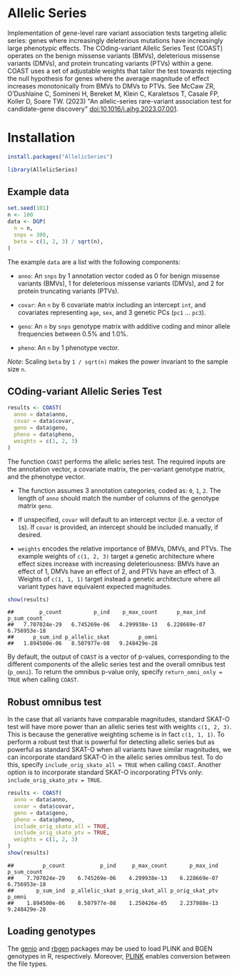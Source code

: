 # Allelic Series

Implementation of gene-level rare variant association tests targeting allelic series: genes where increasingly deleterious mutations have increasingly large phenotypic effects. The COding-variant Allelic Series Test (COAST) operates on the benign missense variants (BMVs), deleterious missense variants (DMVs), and protein truncating variants (PTVs) within a gene. COAST uses a set of adjustable weights that tailor the test towards rejecting the null hypothesis for genes where the average magnitude of effect increases monotonically from BMVs to DMVs to PTVs. See McCaw ZR, O’Dushlaine C, Somineni H, Bereket M, Klein C, Karaletsos T, Casale FP, Koller D, Soare TW. (2023) "An allelic-series rare-variant association test for candidate-gene discovery" [doi:10.1016/j.ajhg.2023.07.001](https://www.cell.com/ajhg/fulltext/S0002-9297(23)00241-0). 

# Installation

``` r
install.packages("AllelicSeries")
```

``` r
library(AllelicSeries)
```

## Example data

``` r
set.seed(101)
n <- 100
data <- DGP(
  n = n,
  snps = 300,
  beta = c(1, 2, 3) / sqrt(n),
)
```

The example `data` are a list with the following components:

- `anno`: An `snps` by 1 annotation vector coded as 0 for benign
  missense variants (BMVs), 1 for deleterious missense variants (DMVs),
  and 2 for protein truncating variants (PTVs).

- `covar`: An `n` by 6 covariate matrix including an intercept `int`,
  and covariates representing `age`, `sex`, and 3 genetic PCs (`pc1` …
  `pc3`).

- `geno`: An `n` by `snps` genotype matrix with additive coding and
  minor allele frequencies between 0.5% and 1.0%.

- `pheno`: An `n` by 1 phenotype vector.

*Note*: Scaling `beta` by `1 / sqrt(n)` makes the power invariant to the
sample size `n`.

## COding-variant Allelic Series Test

``` r
results <- COAST(
  anno = data$anno,
  covar = data$covar,
  geno = data$geno,
  pheno = data$pheno,
  weights = c(1, 2, 3)
)
```

The function `COAST` performs the allelic series test. The required
inputs are the annotation vector, a covariate matrix, the per-variant
genotype matrix, and the phenotype vector.

- The function assumes 3 annotation categories, coded as: `0`, `1`, `2`.
  The length of `anno` should match the number of columns of the
  genotype matrix `geno`.

- If unspecified, `covar` will default to an intercept vector (i.e. a
  vector of `1`s). If `covar` is provided, an intercept should be
  included manually, if desired.

- `weights` encodes the relative importance of BMVs, DMVs, and PTVs. The
  example weights of `c(1, 2, 3)` target a genetic architecture where effect sizes increase with increasing deleteriousness:
  BMVs have an effect of 1, DMVs have an effect of 2, and PTVs have an effect of 3. Weights of
  `c(1, 1, 1)` target instead a genetic architecture where all variant
  types have equivalent expected magnitudes.

``` r
show(results)
```

    ##        p_count          p_ind    p_max_count      p_max_ind    p_sum_count 
    ##   7.707024e-29   6.745269e-06   4.299938e-13   6.228669e-07   6.756953e-18 
    ##      p_sum_ind p_allelic_skat         p_omni 
    ##   1.894500e-06   8.507977e-08   9.248429e-28

By default, the output of `COAST` is a vector of p-values, corresponding
to the different components of the allelic series test and the overall
omnibus test (`p_omni`). To return the omnibus p-value only, specify
`return_omni_only = TRUE` when calling `COAST`.

## Robust omnibus test

In the case that all variants have comparable magnitudes, standard
SKAT-O test will have more power than an allelic series test with
weights `c(1, 2, 3)`. This is because the generative weighting scheme is
in fact `c(1, 1, 1)`. To perform a robust test that is powerful for
detecting allelic series but as powerful as standard SKAT-O when all
variants have similar magnitudes, we can incorporate standard SKAT-O in
the allelic series omnibus test. To do this, specify
`include_orig_skato_all = TRUE` when calling `COAST`. Another option is
to incorporate standard SKAT-O incorporating PTVs only:
`include_orig_skato_ptv = TRUE`.

``` r
results <- COAST(
  anno = data$anno,
  covar = data$covar,
  geno = data$geno,
  pheno = data$pheno,
  include_orig_skato_all = TRUE,
  include_orig_skato_ptv = TRUE,
  weights = c(1, 2, 3)
)
show(results)
```

    ##         p_count           p_ind     p_max_count       p_max_ind     p_sum_count 
    ##    7.707024e-29    6.745269e-06    4.299938e-13    6.228669e-07    6.756953e-18 
    ##       p_sum_ind  p_allelic_skat p_orig_skat_all p_orig_skat_ptv          p_omni 
    ##    1.894500e-06    8.507977e-08    1.250426e-05    2.237988e-13    9.248429e-28

## Loading genotypes

The [genio](https://CRAN.R-project.org/package=genio) and [rbgen](https://enkre.net/cgi-bin/code/bgen/wiki?name=rbgen) packages may be used to load PLINK and BGEN genotypes in R, respectively. Moreover, [PLINK](https://www.cog-genomics.org/plink/2.0/) enables conversion between the file types.
